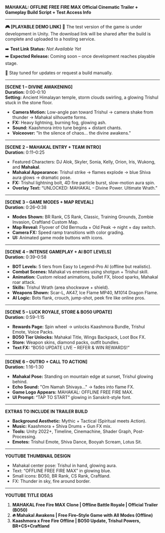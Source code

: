 **MAHAKAL: OFFLINE FREE FIRE MAX**
**Official Cinematic Trailer + Gameplay Build Script + Test Access Info**

---

**🎮 [PLAYABLE DEMO LINK]**
🔗 The test version of the game is under development in Unity. The download link will be shared after the build is complete and uploaded to a hosting service.

➡️ **Test Link Status:** _Not Available Yet_  
➡️ **Expected Release:** Coming soon – once development reaches playable stage.

📩 Stay tuned for updates or request a build manually.

---

**[SCENE 1 – DIVINE AWAKENING]**  
**Duration:** 0:00–0:10  
**Setting:** Ancient Himalayan temple, storm clouds swirling, a glowing Trishul stuck in the stone floor.  
- **Camera Motion:** Low-angle pan toward Trishul → camera shake from thunder → Mahakal silhouette forms.  
- **FX:** Heavy lightning, burning fog, glowing ash.  
- **Sound:** Kaashmora intro tune begins + distant chants.  
- **Voiceover:** "In the silence of chaos... the divine awakens."

---

**[SCENE 2 – MAHAKAL ENTRY + TEAM INTRO]**  
**Duration:** 0:11–0:25  
- Featured Characters: DJ Alok, Skyler, Sonia, Kelly, Orion, Iris, Wukong, and **Mahakal**.  
- **Mahakal Appearance:** Trishul strike → flames explode → blue Shiva aura glows → dramatic pose.  
- **FX:** Trishul lightning bolt, 4D fire particle burst, slow-motion aura spin.  
- **Overlay Text:** “UNLOCKED: MAHAKAL – Divine Power. Ultimate Wrath.”

---

**[SCENE 3 – GAME MODES + MAP REVEAL]**  
**Duration:** 0:26–0:38  
- **Modes Shown:** BR Rank, CS Rank, Classic, Training Grounds, Zombie Invasion, Craftland Custom Map.  
- **Map Reveal:** Flyover of Old Bermuda + Old Peak → night + day switch.  
- **Camera FX:** Speed ramp transitions with color grading.  
- **UI:** Animated game mode buttons with icons.

---

**[SCENE 4 – INTENSE GAMEPLAY + AI BOT LEVELS]**  
**Duration:** 0:39–0:58  
- **BOT Levels:** 5 tiers from Easy to Legend-Pro AI (offline but realistic).  
- **Combat Scenes:** Mahakal vs enemies using shotgun + Trishul skill.  
- **Animation:** Custom reload animations, bullet FX, blood sparks, Mahakal roar attack.  
- **Skills:** Trishul Wrath (area shockwave + shield).  
- **Weapons Shown:** Scar-L, AK47, Ice Flame MP40, M1014 Dragon Flame.  
- **AI Logic:** Bots flank, crouch, jump-shot, peek fire like online pros.

---

**[SCENE 5 – LUCK ROYALE, STORE & BO50 UPDATE]**  
**Duration:** 0:59–1:15  
- **Rewards Page:** Spin wheel → unlocks Kaashmora Bundle, Trishul Emote, Voice Packs.  
- **BO50 Tier Unlocks:** Mahakal Title, Wings Backpack, Loot Box FX.  
- **Store:** Weapon skins, diamond packs, outfit bundles.  
- **Text FX:** “BO50 UPDATE LIVE – REFER & WIN REWARDS!”

---

**[SCENE 6 – OUTRO + CALL TO ACTION]**  
**Duration:** 1:16–1:30  
- **Mahakal Pose:** Standing on mountain edge at sunset, Trishul glowing behind.  
- **Echo Sound:** "Om Namah Shivaya..." → fades into flame FX.  
- **Game Logo Appears:** MAHAKAL: OFFLINE FREE FIRE MAX.  
- **UI Prompt:** “TAP TO START” glowing in Sanskrit-style font.

---

**EXTRAS TO INCLUDE IN TRAILER BUILD**  
- **Background Aesthetic:** Mythic + Tactical (Spiritual meets Action).  
- **Music:** Kaashmora + Shiva Drums + Gun FX mix.  
- **Tools:** Unity 2022+, Timeline, Cinemachine, Shader Graph, Post-Processing.  
- **Emotes:** Trishul Emote, Shiva Dance, Booyah Scream, Lotus Sit.

---

**YOUTUBE THUMBNAIL DESIGN**  
- Mahakal center pose: Trishul in hand, glowing aura.  
- Text: “OFFLINE FREE FIRE MAX” in glowing blue.  
- Small icons: BO50, BR Rank, CS Rank, Craftland.  
- FX: Thunder in sky, fire around border.

---

**YOUTUBE TITLE IDEAS**  
1. **MAHAKAL Free Fire MAX Clone | Offline Battle Royale | Official Trailer (BO50)**  
2. **🔥 Mahakal Awakens | Free Fire–Style Game with All Modes (Offline)**  
3. **Kaashmora x Free Fire Offline | BO50 Update, Trishul Powers, BR+CS+Craftland**

